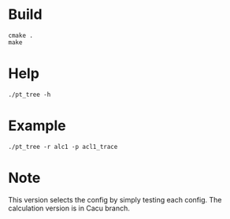 # Build
```
cmake .
make
```

# Help
```
./pt_tree -h
```

# Example
```
./pt_tree -r alc1 -p acl1_trace
```
# Note
This version selects the config by simply testing each config. The calculation version is in Cacu branch.
